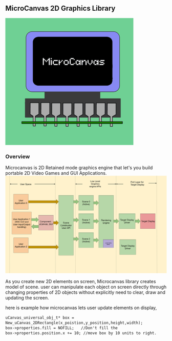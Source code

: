 ## MicroCanvas 2D Graphics Library
![LOGO](images/ucanvas_logo.png)


### Overview
Microcanvas is 2D Retained mode graphics engine that let's you build portable 2D Video Games and GUI Applications. 
![Structure of the MicroCanvas ](images/illustration-1.png)

As you create new 2D elements on screen, Microcanvas library creates model of scene. user can manipulate each object on screen directly through changing properties of 2D objects without explicitly need to clear, draw and updating the screen. 

here is example how microcanvas lets user update elements on display, 
```
uCanvas_universal_obj_t* box = New_uCanvas_2DRectangle(x_poistion,y_position,height,width);
box->properties.fill = NOFILL;   //Don't fill the
box->properties.position.x += 10; //move box by 10 units to right.
```